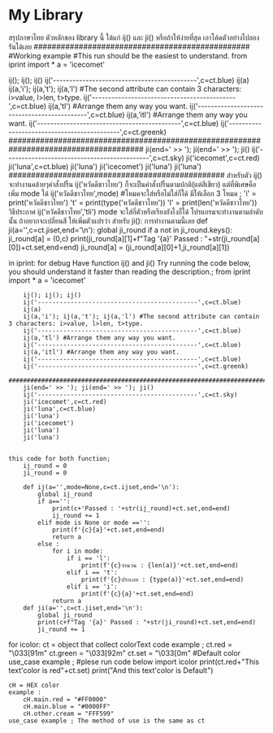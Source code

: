 # My Library


สรุปภาษาไทย ตัวหลักของ library นี้ ใด้แก่ ij() และ ji()
หรือถ้าให้ง่ายที่สุด เอาโค้ดตัวอย่างไปลองรันใด้เลย
################################################
#Working example
#This run should be the easiest to understand.
from iprint import *
a = 'icecomet'

ij(); ij(); ij()
ij('--------------------------------------------',c=ct.blue)
ij(a)
ij(a,'i'); ij(a,'t'); ij(a,'l') #The second attribute can contain 3 characters: i>value, l>len, t>type.
ij('--------------------------------------------',c=ct.blue)
ij(a,'tl') #Arrange them any way you want.
ij('--------------------------------------------',c=ct.blue)
ij(a,'itl') #Arrange them any way you want.
ij('--------------------------------------------',c=ct.blue)
ij('--------------------------------------------',c=ct.greenk)
######################################################################################
ji(end=' >> '); ji(end=' >> '); ji()
ij('--------------------------------------------',c=ct.sky)
ji('icecomet',c=ct.red)
ji('luna',c=ct.blue)
ji('luna')
ji('icecomet')
ji('luna')
ji('luna')
################################################
สำหรับตัว ij()
    จะทำงานคล้ายๆคำสั่งปริ้น ij('หวัดดีชาวไทย') ก็จะเป็นคำสั่งปริ้นตามปกติ(แต่สีเขียว)
    แต่ที่พิเศษคือ เพิ่ม mode ใด้ ij('หวัดดีชาวไทย',mode) #โหมดจะใส่หรือไม่ใส่ก็ใด้
        มีให้เลือก 3 โหมด ; 
            'i' = print('หวัดดีชาวไทย')
            't' = print(type('หวัดดีชาวไทย'))
            'l' = print(len('หวัดดีชาวไทย'))
        วิธีประกาศ
            ij('หวัดดีชาวไทย','tli') mode จะใส่กี่ตัวหรือเรียงยังไงก็ใด้ โปรแกรมจะทำงานตามลำดับนั้น
    ถ้าอยากจะเปลี่ยนสี ให้เพิ่มตัวแปรว่า
สำหรับ ji():
    การทำงานตามนี้เลย
    def ji(a='',c=ct.jiset,end='\n'):
        global ji_round
        if a not in ji_round.keys():
            ji_round[a] = (0,c)
        print(ji_round[a][1]+f"Tag '{a}' Passed : "+str(ji_round[a][0])+ct.set,end=end)
        ji_round[a] = (ji_round[a][0]+1,ji_round[a][1])



in iprint:
    for debug
    Have function ij() and ji()
    Try running the code below, you should understand it faster than reading the description.;
        from iprint import *
        a = 'icecomet'

        ij(); ij(); ij()
        ij('--------------------------------------------',c=ct.blue)
        ij(a)
        ij(a,'i'); ij(a,'t'); ij(a,'l') #The second attribute can contain 3 characters: i>value, l>len, t>type.
        ij('--------------------------------------------',c=ct.blue)
        ij(a,'tl') #Arrange them any way you want.
        ij('--------------------------------------------',c=ct.blue)
        ij(a,'itl') #Arrange them any way you want.
        ij('--------------------------------------------',c=ct.blue)
        ij('--------------------------------------------',c=ct.greenk)
        ######################################################################################
        ji(end=' >> '); ji(end=' >> '); ji()
        ij('--------------------------------------------',c=ct.sky)
        ji('icecomet',c=ct.red)
        ji('luna',c=ct.blue)
        ji('luna')
        ji('icecomet')
        ji('luna')
        ji('luna')


    this code for both function;
        ij_round = 0
        ji_round = 0

        def ij(a='',mode=None,c=ct.ijset,end='\n'):
            global ij_round
            if a=='':
                print(c+'Passed : '+str(ij_round)+ct.set,end=end)
                ij_round += 1
            elif mode is None or mode =='':
                print(f'{c}{a}'+ct.set,end=end)
                return a
            else :
                for i in mode:
                    if i == 'l':
                        print(f'{c}จำนวน : {len(a)}'+ct.set,end=end)
                    elif i == 't':
                        print(f'{c}ประเภท : {type(a)}'+ct.set,end=end)
                    elif i == 'i':
                        print(f'{c}{a}'+ct.set,end=end)
                return a
        def ji(a='',c=ct.jiset,end='\n'):
            global ji_round
            print(c+f"Tag '{a}' Passed : "+str(ji_round)+ct.set,end=end)
            ji_round += 1


for icolor:
    ct = object that collect colorText code
    example ;
        ct.red = "\033[91m"
        ct.green =  "\033[92m"
        ct.set = "\033[0m" #Default color
    use_case example ; #plese run code below
        import icolor
        print(ct.red+"This text'color is red"+ct.set)
        print("And this text'color is Default")

    cH = HEX color
    example :
        cH.main.red = "#FF0000"
        cH.main.blue = "#0000FF"
        cH.other.cream = "FFF599"
    use_case example ; The method of use is the same as ct 

